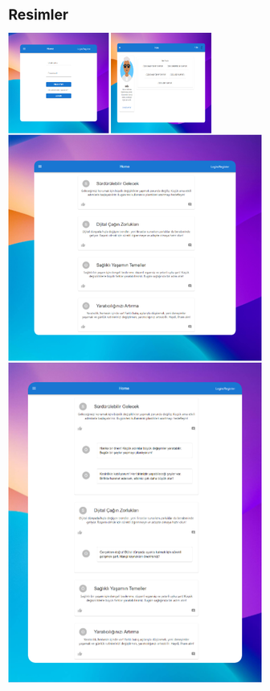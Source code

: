 # Resimler
<div style="display: flex; flex-wrap: wrap; justify-content: space-between;">
    <div>
        <img src="public/ProjectPictures/screenshot1.png" alt="Resim 1" width="200" height="200">
        <img src="public/ProjectPictures/screenshot2.png" alt="Resim 2" width="200" height="200">
    </div>
    <div>
        <img src="public/ProjectPictures/screenshot3.png" alt="Resim 3" style="width: 100%;">
        <img src="public/ProjectPictures/screenshot4.png" alt="Resim 4" style="width: 100%;">
    </div>
</div>
